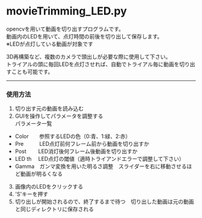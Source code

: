 # movieTrimming_LED.py　<br>
opencvを用いて動画を切り出すプログラムです。 <br>
動画内のLEDを用いて、点灯時間の前後を切り出して保存します。 <br>
※LEDが点灯している動画が対象です <br>

3D再構築など、複数のカメラで頭出しが必要な際に使用して下さい。 <br>
トライアルの頭に毎回LEDを点灯させれば、自動でトライアル毎に動画を切り出すことも可能です。 <br>

---
### 使用方法
1. 切り出す元の動画を読み込む  <br>
2. GUIを操作してパラメータを調整する  <br>
パラメータ一覧 <br>

 - Color　　参照するLEDの色（0:青、1:緑、2:赤）
 - Pre　　　LED点灯前何フレーム前から動画を切り出すか
 - Post　　 LED消灯後何フレーム後動画を切り出すか
 - LED th　 LED点灯の閾値（適時トライアンドエラーで調整して下さい）
 - Gamma　ガンマ変換を用いた明るさ調整　スライダーを右に移動させるほど動画が明るくなる

3. 画像内のLEDをクリックする  <br>
4. 'S'キーを押す  <br>
5. 切り出しが開始されるので、終了するまで待つ　切り出した動画は元の動画と同じディレクトリに保存される  <br>
